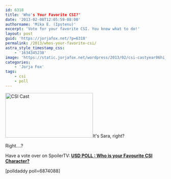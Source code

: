 ```yaml
---
id: 6318
title: 'Who's Your Favorite CSI?'
date: '2013-02-08T12:05:59-08:00'
authorname: 'Mika E. (Ipstenu)'
excerpt: 'Vote for your favorite CSI. You know what to do!'
layout: post
guid: 'https://jorjafox.net/?p=6318'
permalink: /2013/whos-your-favorite-csi/
astra_style_timestamp_css:
    - '1634345238'
image: 'https://static.jorjafox.net/wordpress/2013/02/csi-castyear06hi_FULL.jpeg'
categories:
    - 'Jorja Fox'
tags:
    - csi
    - poll
---
```


<a href="//static.jorjafox.net/wordpress/2013/02/csi-castyear06hi_FULL.jpeg"><img class="alignleft size-thumbnail wp-image-6319" alt="CSI Cast" src="//static.jorjafox.net/wordpress/2013/02/csi-castyear06hi_FULL.jpeg" width="275" height="140" /></a>It's Sara, right?

Right....?

Have a vote over on SpoilerTV: **<a href="http://www.spoilertv.com/2013/02/usd-poll-who-is-your-favourite-csi.html?m=1">USD POLL : Who is your Favourite CSI Character?</a>**

[polldaddy poll=6874088]
